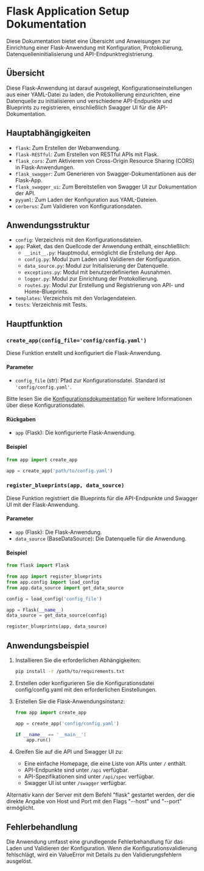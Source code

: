 # Flask Application Setup Dokumentation

Diese Dokumentation bietet eine Übersicht und Anweisungen zur Einrichtung einer Flask-Anwendung mit Konfiguration,
Protokollierung, Datenquelleninitialisierung und API-Endpunktregistrierung.

## Übersicht

Diese Flask-Anwendung ist darauf ausgelegt, Konfigurationseinstellungen aus einer YAML-Datei zu laden, die
Protokollierung
einzurichten, eine Datenquelle zu initialisieren und verschiedene API-Endpunkte und Blueprints zu registrieren,
einschließlich
Swagger UI für die API-Dokumentation.

## Hauptabhängigkeiten

- `flask`: Zum Erstellen der Webanwendung.
- `flask-RESTful`: Zum Erstellen von RESTful APIs mit Flask.
- `flask_cors`: Zum Aktivieren von Cross-Origin Resource Sharing (CORS) in Flask-Anwendungen.
- `flask_swagger`: Zum Generieren von Swagger-Dokumentationen aus der Flask-App.
- `flask_swagger_ui`: Zum Bereitstellen von Swagger UI zur Dokumentation der API.
- `pyyaml`: Zum Laden der Konfiguration aus YAML-Dateien.
- `cerberus`: Zum Validieren von Konfigurationsdaten.

## Anwendungsstruktur

- `config`: Verzeichnis mit den Konfigurationsdateien.
- `app`: Paket, das den Quellcode der Anwendung enthält, einschließlich:
    - `__init__.py`: Hauptmodul, ermöglicht die Erstellung der App.
    - `config.py`: Modul zum Laden und Validieren der Konfiguration.
    - `data_source.py`: Modul zur Initialisierung der Datenquelle.
    - `exceptions.py`: Modul mit benutzerdefinierten Ausnahmen.
    - `logger.py`: Modul zur Einrichtung der Protokollierung.
    - `routes.py`: Modul zur Erstellung und Registrierung von API- und Home-Blueprints.
- `templates`: Verzeichnis mit den Vorlagendateien.
- `tests`: Verzeichnis mit Tests.

## Hauptfunktion

### `create_app(config_file='config/config.yaml')`

Diese Funktion erstellt und konfiguriert die Flask-Anwendung.

#### Parameter

- `config_file` (str): Pfad zur Konfigurationsdatei. Standard ist `'config/config.yaml'`.

Bitte lesen Sie die [Konfigurationsdokumentation](config.md) für weitere Informationen über diese Konfigurationsdatei.

#### Rückgaben

- `app` (Flask): Die konfigurierte Flask-Anwendung.

#### Beispiel

```python
from app import create_app

app = create_app('path/to/config.yaml')
```

### `register_blueprints(app, data_source)`

Diese Funktion registriert die Blueprints für die API-Endpunkte und Swagger UI mit der Flask-Anwendung.

#### Parameter

- `app` (Flask): Die Flask-Anwendung.
- `data_source` (BaseDataSource): Die Datenquelle für die Anwendung.

#### Beispiel

```python
from flask import Flask

from app import register_blueprints
from app.config import load_config
from app.data_source import get_data_source

config = load_config('config_file')

app = Flask(__name__)
data_source = get_data_source(config)

register_blueprints(app, data_source)
```

## Anwendungsbeispiel

1. Installieren Sie die erforderlichen Abhängigkeiten:

    ```sh
    pip install -r /path/to/requirements.txt
    ```

2. Erstellen oder konfigurieren Sie die Konfigurationsdatei config/config.yaml mit den erforderlichen Einstellungen.

3. Erstellen Sie die Flask-Anwendungsinstanz:

    ```python
    from app import create_app
    
    app = create_app('config/config.yaml')
    
    if __name__ == '__main__':
        app.run()
    ```


4. Greifen Sie auf die API und Swagger UI zu:
    - Eine einfache Homepage, die eine Liste von APIs unter `/` enthält.
    - API-Endpunkte sind unter `/api` verfügbar.
    - API-Spezifikationen sind unter `/api/spec` verfügbar.
    - Swagger UI ist unter `/swagger` verfügbar.

Alternativ kann der Server mit dem Befehl "flask" gestartet werden, der die direkte Angabe von Host und Port mit den
Flags "--host" und "--port" ermöglicht.

## Fehlerbehandlung

Die Anwendung umfasst eine grundlegende Fehlerbehandlung für das Laden und Validieren der Konfiguration. Wenn die
Konfigurationsvalidierung fehlschlägt, wird ein ValueError mit Details zu den Validierungsfehlern ausgelöst.
